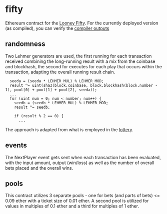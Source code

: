 # fifty

Ethereum contract for the [Looney Fifty](http://the.looney.farm/game/fifty). For the currently deployed version (as compiled), you can verify the [compiler outputs](verify.md)

## randomness

Two Lehmer generators are used, the first running for each transaction received combining the long-running result with a mix from the coinbase and blockhash, the second for executes for each play that occurs within the transaction, adapting the overall running result chain.

```
  seeda = (seeda * LEHMER_MUL) % LEHMER_MOD;
  result ^= uint(sha3(block.coinbase, block.blockhash(block.number - 1), pool[0] + pool[1] + pool[2], seeda));
  ...
  for (uint num = 0; num < number; num++) {
    seedb = (seedb * LEHMER_MUL) % LEHMER_MOD;
    result ^= seedb;

    if (result % 2 == 0) {
      ...
```

The approach is adapted from what is employed in the [lottery](../lottery/README.md).

## events

The NextPlayer event gets sent when each transaction has been evaluated, with the input amount, output (win/loss) as well as the number of overall bets placed and the overall wins.

## pools

This contract utilizes 3 separate pools - one for bets (and parts of bets) <= 0.09 ether with a ticket size of 0.01 ether. A second pool is utilized for values in multiples of 0.1 ether and a third for multiples of 1 ether.
